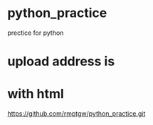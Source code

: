 # python_practice
prectice for python

# upload address is
# with html
https://github.com/rmptgw/python_practice.git